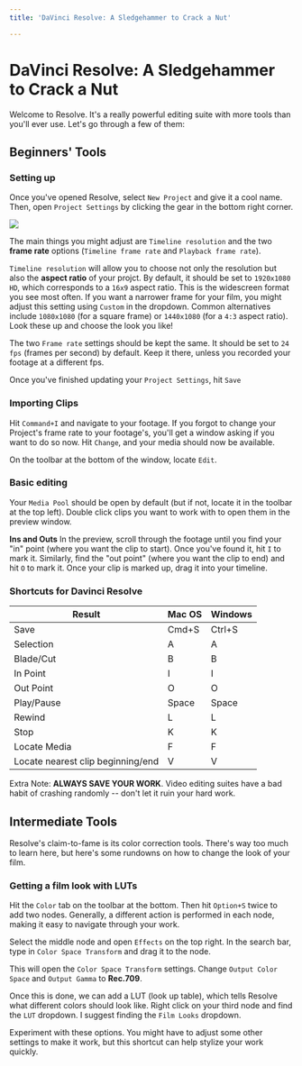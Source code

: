 ```yaml
---
title: 'DaVinci Resolve: A Sledgehammer to Crack a Nut'

---
```


# DaVinci Resolve: A Sledgehammer to Crack a Nut

Welcome to Resolve. It's a really powerful editing suite with more tools than you'll ever use. Let's go through a few of them: 
## Beginners' Tools

### Setting up

Once you've opened Resolve, select `New Project` and give it a cool name. Then, open `Project Settings` by clicking the gear in the bottom right corner. 

![](https://i.imgur.com/dwgdiud.png)

The main things you might adjust are `Timeline resolution` and the two **frame rate** options (`Timeline frame rate` and `Playback frame rate`). 

`Timeline resolution` will allow you to choose not only the resolution but also the **aspect ratio** of your projct. By default, it should be set to `1920x1080 HD`, which corresponds to a `16x9` aspect ratio. This is the widescreen format you see most often. If you want a narrower frame for your film, you might adjust this setting using `Custom` in the dropdown. Common alternatives include `1080x1080` (for a square frame) or `1440x1080` (for a `4:3` aspect ratio). Look these up and choose the look you like!

The two `Frame rate` settings should be kept the same. It should be set to `24 fps` (frames per second) by default. Keep it there, unless you recorded your footage at a different fps. 

Once you've finished updating your `Project Settings`, hit `Save`
### Importing Clips

Hit `Command+I` and navigate to your footage. If you forgot to change your Project's frame rate to your footage's, you'll get a window asking if you want to do so now. Hit `Change`, and your media should now be available.

On the toolbar at the bottom of the window, locate `Edit`. 


### Basic editing

Your `Media Pool` should be open by default (but if not, locate it in the toolbar at the top left). Double click clips you want to work with to open them in the preview window.

**Ins and Outs**
In the preview, scroll through the footage until you find your "in" point (where you want the clip to start). Once you've found it, hit `I` to mark it. Similarly, find the "out point" (where you want the clip to end) and hit `O` to mark it. Once your clip is marked up, drag it into your timeline. 

### Shortcuts for Davinci Resolve
| Result | Mac OS | Windows |
| -------- | -------- | -------- |
| Save    | Cmd+S  | Ctrl+S |
| Selection     | A     | A    |
| Blade/Cut    | B     | B    |
| In Point    |   I    |   I     |
| Out Point    |  O     |  O    |
| Play/Pause     | Space     | Space   |
| Rewind | L | L
| Stop    | K   | K   |
| Locate Media| F | F |
|Locate nearest clip beginning/end | V | V|

Extra Note: **ALWAYS SAVE YOUR WORK**. Video editing suites have a bad habit of crashing randomly -- don't let it ruin your hard work.

## Intermediate Tools

Resolve's claim-to-fame is its color correction tools. There's way too much to learn here, but here's some rundowns on how to change the look of your film.

### Getting a film look with LUTs

Hit the `Color` tab on the  toolbar at the bottom. Then hit `Option+S` twice to add two nodes. Generally, a different action is performed in each node, making it easy to navigate through your work.

Select the middle node and open `Effects` on the top right. In the search bar, type  in `Color Space Transform` and drag it to the node.

This will open the `Color Space Transform` settings. Change `Output Color Space` and `Output Gamma` to **Rec.709**. 

Once this is done, we can add a LUT (look up table), which tells Resolve what different colors should look like. Right click on your third node and find the `LUT` dropdown. I suggest finding the `Film Looks` dropdown. 

Experiment with these options. You might have to adjust some other settings to make it work, but this shortcut can help stylize your work quickly.